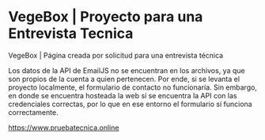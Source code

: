# VegeBox | Proyecto para una Entrevista Tecnica
VegeBox | Página creada por solicitud para una entrevista técnica

Los datos de la API de EmailJS no se encuentran en los archivos, ya que son propios de la cuenta a quien pertenecen. Por ende, si se levanta el proyecto localmente, el formulario de contacto no funcionaría. Sin embargo, en donde se encuentra hosteada la web sí se encuentra la API con las credenciales correctas, por lo que en ese entorno el formulario sí funciona correctamente.

https://www.pruebatecnica.online
